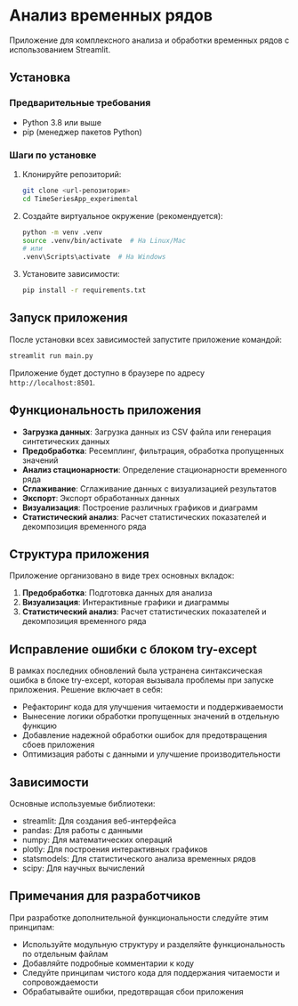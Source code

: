 # Анализ временных рядов

Приложение для комплексного анализа и обработки временных рядов с использованием Streamlit.

## Установка

### Предварительные требования

- Python 3.8 или выше
- pip (менеджер пакетов Python)

### Шаги по установке

1. Клонируйте репозиторий:
   ```bash
   git clone <url-репозитория>
   cd TimeSeriesApp_experimental
   ```

2. Создайте виртуальное окружение (рекомендуется):
   ```bash
   python -m venv .venv
   source .venv/bin/activate  # На Linux/Mac
   # или
   .venv\Scripts\activate  # На Windows
   ```

3. Установите зависимости:
   ```bash
   pip install -r requirements.txt
   ```

## Запуск приложения

После установки всех зависимостей запустите приложение командой:

```bash
streamlit run main.py
```

Приложение будет доступно в браузере по адресу `http://localhost:8501`.

## Функциональность приложения

- **Загрузка данных**: Загрузка данных из CSV файла или генерация синтетических данных
- **Предобработка**: Ресемплинг, фильтрация, обработка пропущенных значений
- **Анализ стационарности**: Определение стационарности временного ряда
- **Сглаживание**: Сглаживание данных с визуализацией результатов
- **Экспорт**: Экспорт обработанных данных
- **Визуализация**: Построение различных графиков и диаграмм
- **Статистический анализ**: Расчет статистических показателей и декомпозиция временного ряда

## Структура приложения

Приложение организовано в виде трех основных вкладок:

1. **Предобработка**: Подготовка данных для анализа
2. **Визуализация**: Интерактивные графики и диаграммы
3. **Статистический анализ**: Расчет статистических показателей и декомпозиция временного ряда

## Исправление ошибки с блоком try-except

В рамках последних обновлений была устранена синтаксическая ошибка в блоке try-except, которая вызывала проблемы при запуске приложения. Решение включает в себя:

- Рефакторинг кода для улучшения читаемости и поддерживаемости
- Вынесение логики обработки пропущенных значений в отдельную функцию
- Добавление надежной обработки ошибок для предотвращения сбоев приложения
- Оптимизация работы с данными и улучшение производительности

## Зависимости

Основные используемые библиотеки:

- streamlit: Для создания веб-интерфейса
- pandas: Для работы с данными
- numpy: Для математических операций
- plotly: Для построения интерактивных графиков
- statsmodels: Для статистического анализа временных рядов
- scipy: Для научных вычислений

## Примечания для разработчиков

При разработке дополнительной функциональности следуйте этим принципам:

- Используйте модульную структуру и разделяйте функциональность по отдельным файлам
- Добавляйте подробные комментарии к коду
- Следуйте принципам чистого кода для поддержания читаемости и сопровождаемости
- Обрабатывайте ошибки, предотвращая сбои приложения 